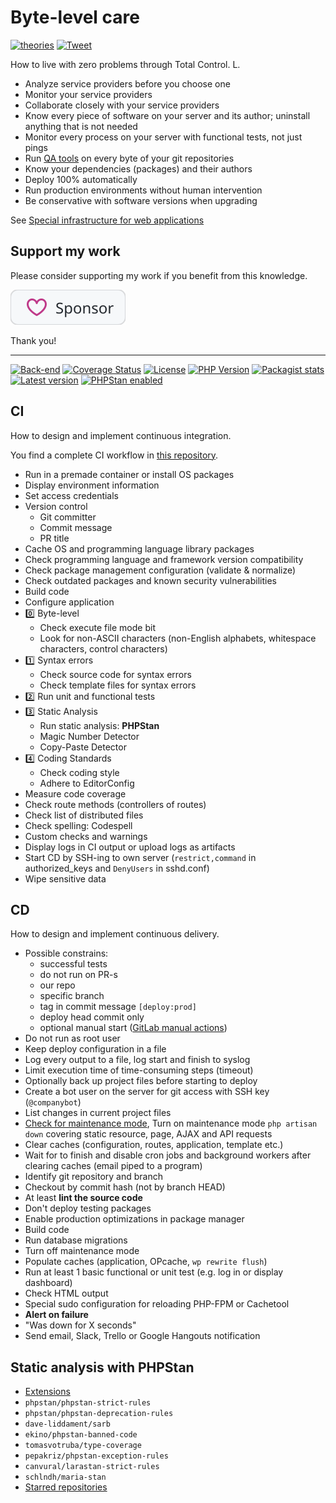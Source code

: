 # Byte-level care

[![theories](https://img.shields.io/badge/more-theories-purple)](https://github.com/stars/szepeviktor/lists/theory)
[![Tweet](https://img.shields.io/badge/Tweet-share-d5d5d5?style=social&logo=twitter)](https://twitter.com/intent/tweet?text=Living%20with%20zero%20problems%20while%20developing%20your%20web%20application&url=https%3A%2F%2Fgithub.com%2Fszepeviktor%2Fbyte-level-care)

How to live with zero problems through Total Control. L.

-   Analyze service providers before you choose one
-   Monitor your service providers
-   Collaborate closely with your service providers
-   Know every piece of software on your server and its author;
    uninstall anything that is not needed
-   Monitor every process on your server with functional tests, not just pings
-   Run [QA tools](./.github/workflows) on every byte of your git repositories
-   Know your dependencies (packages) and their authors
-   Deploy 100% automatically
-   Run production environments without human intervention
-   Be conservative with software versions when upgrading

See [Special infrastructure for web applications][href-infrastructure]

## Support my work

Please consider supporting my work if you benefit from this knowledge.

[![Sponsor][src-sponsor-button]][href-sponsor-page]

Thank you!

---

[![Back-end][src-gha-back-end-badge]][href-gha-back-end]
[![Coverage Status][src-coveralls-badge]][href-coveralls]
[![License][src-packagist-license]][href-license-file]
[![PHP Version][src-php-version]][href-composer-file]
[![Packagist stats][src-packagist-downloads]][href-packagist-stats]
[![Latest version][src-latest-version]][href-packagist]
[![PHPStan enabled][src-phpstan-enabled]][href-phpstan-org]

## CI

How to design and implement continuous integration.

You find a complete CI workflow in [this repository](.github/workflows).

-   Run in a premade container or install OS packages
-   Display environment information
-   Set access credentials
-   Version control
    - Git committer
    - Commit message
    - PR title
-   Cache OS and programming language library packages
-   Check programming language and framework version compatibility
-   Check package management configuration (validate & normalize)
-   Check outdated packages and known security vulnerabilities
-   Build code
-   Configure application
-   :zero: Byte-level
    -   Check execute file mode bit
    -   Look for non-ASCII characters
        (non-English alphabets, whitespace characters, control characters)
-   :one: Syntax errors
    - Check source code for syntax errors
    - Check template files for syntax errors
-   :two: Run unit and functional tests
-   :three: Static Analysis
    - Run static analysis: **PHPStan**
    - Magic Number Detector
    - Copy-Paste Detector
-   :four: Coding Standards
    - Check coding style
    - Adhere to EditorConfig
-   Measure code coverage
-   Check route methods (controllers of routes)
-   Check list of distributed files
-   Check spelling: Codespell
-   Custom checks and warnings
-   Display logs in CI output or upload logs as artifacts
-   Start CD by SSH-ing to own server
    (`restrict,command` in authorized_keys and `DenyUsers` in sshd.conf)
-   Wipe sensitive data

## CD

How to design and implement continuous delivery.

-   Possible constrains:
    - successful tests
    - do not run on PR-s
    - our repo
    - specific branch
    - tag in commit message `[deploy:prod]`
    - deploy head commit only
    - optional manual start ([GitLab manual actions][href-gitlab-manual-actions])
-   Do not run as root user
-   Keep deploy configuration in a file
-   Log every output to a file, log start and finish to syslog
-   Limit execution time of time-consuming steps (timeout)
-   Optionally back up project files before starting to deploy
-   Create a bot user on the server for git access with SSH key (`@companybot`)
-   List changes in current project files
-   [Check for maintenance mode][href-laravel-isdown],
    Turn on maintenance mode `php artisan down`
    covering static resource, page, AJAX and API requests
-   Clear caches (configuration, routes, application, template etc.)
-   Wait for to finish and disable cron jobs and background workers
    after clearing caches (email piped to a program)
-   Identify git repository and branch
-   Checkout by commit hash (not by branch HEAD)
-   At least **lint the source code**
-   Don't deploy testing packages
-   Enable production optimizations in package manager
-   Build code
-   Run database migrations
-   Turn off maintenance mode
-   Populate caches (application, OPcache, `wp rewrite flush`)
-   Run at least 1 basic functional or unit test (e.g. log in or display dashboard)
-   Check HTML output
-   Special sudo configuration for reloading PHP-FPM or Cachetool
-   **Alert on failure**
-   "Was down for X seconds"
-   Send email, Slack, Trello or Google Hangouts notification

## Static analysis with PHPStan

- [Extensions](https://phpstan.org/user-guide/extension-library)
- `phpstan/phpstan-strict-rules`
- `phpstan/phpstan-deprecation-rules`
- `dave-liddament/sarb`
- `ekino/phpstan-banned-code`
- `tomasvotruba/type-coverage`
- `pepakriz/phpstan-exception-rules`
- `canvural/larastan-strict-rules`
- `schlndh/maria-stan`
- [Starred repositories](https://github.com/stars/szepeviktor/lists/static-analysis)

[href-composer-file]: https://github.com/szepeviktor/byte-level-care/blob/master/composer.json
[href-coveralls]: https://coveralls.io/github/szepeviktor/byte-level-care?branch=master
[href-gha-back-end]: https://github.com/szepeviktor/byte-level-care/actions/workflows/back-end.yml
[href-gitlab-manual-actions]: https://gitlab.com/help/ci/yaml/README.md#manual-actions
[href-infrastructure]: https://github.com/szepeviktor/infrastructure-for-hosting-web-applications
[href-laravel-isdown]: https://github.com/szepeviktor/running-laravel/blob/master/app/Console/Commands/IsDownForMaintenanceCommand.php
[href-license-file]: https://github.com/szepeviktor/byte-level-care/blob/master/LICENSE
[href-packagist]: https://packagist.org/packages/szepeviktor/phpstan-wordpress
[href-packagist-stats]: https://packagist.org/packages/szepeviktor/phpstan-wordpress/stats
[href-phpstan-org]: https://phpstan.org/
[href-sponsor-page]: https://github.com/sponsors/szepeviktor
[src-coveralls-badge]: https://coveralls.io/repos/github/szepeviktor/byte-level-care/badge.svg?branch=master
[src-gha-back-end-badge]: https://github.com/szepeviktor/byte-level-care/actions/workflows/back-end.yml/badge.svg
[src-latest-version]: https://img.shields.io/packagist/v/szepeviktor/phpstan-wordpress.svg
[src-packagist-downloads]: https://img.shields.io/packagist/dt/szepeviktor/phpstan-wordpress.svg
[src-packagist-license]: https://img.shields.io/packagist/l/szepeviktor/phpstan-wordpress
[src-phpstan-enabled]: https://img.shields.io/badge/PHPStan-enabled-44CC11
[src-php-version]: https://img.shields.io/packagist/dependency-v/szepeviktor/phpstan-wordpress/php
[src-sponsor-button]: https://github.com/szepeviktor/.github/raw/master/.github/assets/github-like-sponsor-button.svg
